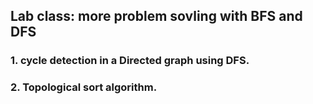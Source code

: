 
## Lab class: more problem sovling with BFS and DFS
### 1. cycle detection in a Directed graph using DFS.
### 2. Topological sort algorithm.
